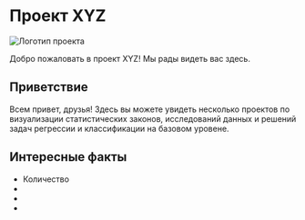 # Проект XYZ

![Логотип проекта](ссылка_на_изображение.png)

Добро пожаловать в проект XYZ! Мы рады видеть вас здесь.

## Приветствие

Всем привет, друзья! Здесь вы можете увидеть несколько проектов по визуализации статистических законов, исследований данных и решений задач регрессии и классификации на базовом уровене.

## Интересные факты

- Количество 
-
-
-


